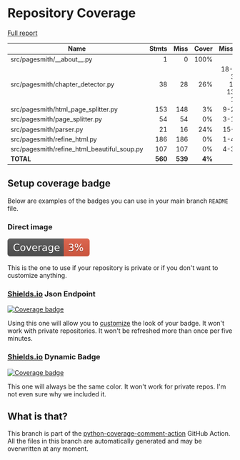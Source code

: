 # Repository Coverage

[Full report](https://htmlpreview.github.io/?https://github.com/andgineer/pagesmith/blob/python-coverage-comment-action-data/htmlcov/index.html)

| Name                                           |    Stmts |     Miss |  Cover |   Missing |
|----------------------------------------------- | -------: | -------: | -----: | --------: |
| src/pagesmith/\_\_about\_\_.py                 |        1 |        0 |   100% |           |
| src/pagesmith/chapter\_detector.py             |       38 |       28 |    26% |18-30, 36-115, 132-135 |
| src/pagesmith/html\_page\_splitter.py          |      153 |      148 |     3% |     9-279 |
| src/pagesmith/page\_splitter.py                |       54 |       54 |     0% |     3-129 |
| src/pagesmith/parser.py                        |       21 |       16 |    24% |     15-40 |
| src/pagesmith/refine\_html.py                  |      186 |      186 |     0% |     1-408 |
| src/pagesmith/refine\_html\_beautiful\_soup.py |      107 |      107 |     0% |     4-317 |
|                                      **TOTAL** |  **560** |  **539** | **4%** |           |


## Setup coverage badge

Below are examples of the badges you can use in your main branch `README` file.

### Direct image

[![Coverage badge](https://raw.githubusercontent.com/andgineer/pagesmith/python-coverage-comment-action-data/badge.svg)](https://htmlpreview.github.io/?https://github.com/andgineer/pagesmith/blob/python-coverage-comment-action-data/htmlcov/index.html)

This is the one to use if your repository is private or if you don't want to customize anything.

### [Shields.io](https://shields.io) Json Endpoint

[![Coverage badge](https://img.shields.io/endpoint?url=https://raw.githubusercontent.com/andgineer/pagesmith/python-coverage-comment-action-data/endpoint.json)](https://htmlpreview.github.io/?https://github.com/andgineer/pagesmith/blob/python-coverage-comment-action-data/htmlcov/index.html)

Using this one will allow you to [customize](https://shields.io/endpoint) the look of your badge.
It won't work with private repositories. It won't be refreshed more than once per five minutes.

### [Shields.io](https://shields.io) Dynamic Badge

[![Coverage badge](https://img.shields.io/badge/dynamic/json?color=brightgreen&label=coverage&query=%24.message&url=https%3A%2F%2Fraw.githubusercontent.com%2Fandgineer%2Fpagesmith%2Fpython-coverage-comment-action-data%2Fendpoint.json)](https://htmlpreview.github.io/?https://github.com/andgineer/pagesmith/blob/python-coverage-comment-action-data/htmlcov/index.html)

This one will always be the same color. It won't work for private repos. I'm not even sure why we included it.

## What is that?

This branch is part of the
[python-coverage-comment-action](https://github.com/marketplace/actions/python-coverage-comment)
GitHub Action. All the files in this branch are automatically generated and may be
overwritten at any moment.
